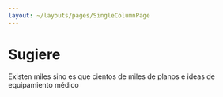 ```yaml
---
layout: ~/layouts/pages/SingleColumnPage
---
```

# Sugiere

Existen miles sino es que cientos de miles de planos e ideas de equipamiento
 médico

<suggestion-form></suggestion-form>
